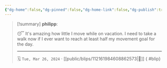 ```yaml
---
{"dg-home":false,"dg-pinned":false,"dg-home-link":false,"dg-publish":true,"type":"blip","disabled rules":["yaml-title","yaml-title-alias","file-name-heading"],"title":"philipp on mastodon @ 2024-03-26","created-date":"2024-03-26T12:27:43","id":112161984608862580,"updated-date":"2025-05-02T08:50:43","dg-path":"blips/112161984608862573.md","permalink":"/blips/112161984608862573/","dgPassFrontmatter":true,"created":"2024-03-26T12:27:43","updated":"2025-05-02T08:50:43"}
---
```


> [!summary] **philipp**:
>
> 😴 It's amazing how little I move while on vacation. I need to take a walk now if I ever want to reach at least half my movement goal for the day.
> - - -
>
> 🗓️ `Tue, Mar 26, 2024` · [[public/blips/112161984608862573\|🔗]]
{ #blip}

